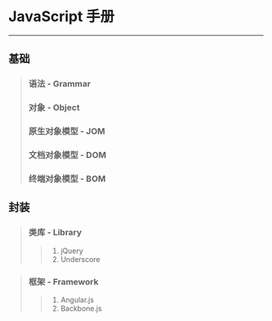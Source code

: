 # JavaScript 手册
***

## 基础

> ### 语法 - Grammar
> ### 对象 - Object
> ### 原生对象模型 - JOM
> ### 文档对象模型 - DOM
> ### 终端对象模型 - BOM

## 封装

> ### 类库 - Library
>> 1. jQuery
>> 2. Underscore

> ### 框架 - Framework
>> 1. Angular.js
>> 2. Backbone.js

